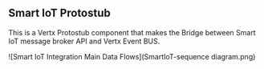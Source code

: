 ## Smart IoT Protostub

This is a Vertx Protostub component that makes the Bridge between Smart IoT message broker API and Vertx Event BUS.

![Smart IoT Integration Main Data Flows](SmartIoT-sequence diagram.png)

